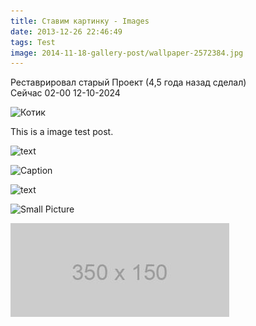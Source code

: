 ```yaml
---
title: Ставим картинку - Images
date: 2013-12-26 22:46:49
tags: Test
image: 2014-11-18-gallery-post/wallpaper-2572384.jpg
---
```


Реставрировал старый Проект (4,5 года назад сделал)  
Сейчас 02-00 12-10-2024  

![Котик](https://hexojs.github.io/hexo-theme-landscape/assets/wallpaper-2572384.jpg)


This is a image test post.  

![text](/assets/images/2014-11-18-gallery-post/zakat.jpg)

![Caption](/assets/images/2014-11-18-gallery-post/nebo.jpg)  

![text](/assets/images/2014-11-18-gallery-post/tsvetok.jpg)

![Small Picture](http://placehold.it/350x150.jpg)

![Small Picture2](/assets/images/2013/350x150.jpg)
